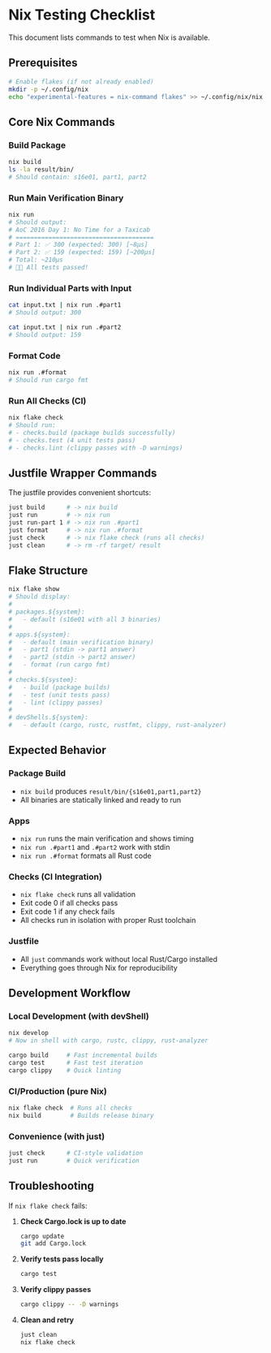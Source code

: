 # Nix Testing Checklist

This document lists commands to test when Nix is available.

## Prerequisites
```bash
# Enable flakes (if not already enabled)
mkdir -p ~/.config/nix
echo "experimental-features = nix-command flakes" >> ~/.config/nix/nix.conf
```

## Core Nix Commands

### Build Package
```bash
nix build
ls -la result/bin/
# Should contain: s16e01, part1, part2
```

### Run Main Verification Binary
```bash
nix run
# Should output:
# AoC 2016 Day 1: No Time for a Taxicab
# ======================================
# Part 1: ✅ 300 (expected: 300) [~8µs]
# Part 2: ✅ 159 (expected: 159) [~200µs]
# Total: ~210µs
# 🌟🌟 All tests passed!
```

### Run Individual Parts with Input
```bash
cat input.txt | nix run .#part1
# Should output: 300

cat input.txt | nix run .#part2
# Should output: 159
```

### Format Code
```bash
nix run .#format
# Should run cargo fmt
```

### Run All Checks (CI)
```bash
nix flake check
# Should run:
# - checks.build (package builds successfully)
# - checks.test (4 unit tests pass)
# - checks.lint (clippy passes with -D warnings)
```

## Justfile Wrapper Commands

The justfile provides convenient shortcuts:

```bash
just build      # -> nix build
just run        # -> nix run
just run-part 1 # -> nix run .#part1
just format     # -> nix run .#format
just check      # -> nix flake check (runs all checks)
just clean      # -> rm -rf target/ result
```

## Flake Structure

```bash
nix flake show
# Should display:
#
# packages.${system}:
#   - default (s16e01 with all 3 binaries)
#
# apps.${system}:
#   - default (main verification binary)
#   - part1 (stdin -> part1 answer)
#   - part2 (stdin -> part2 answer)
#   - format (run cargo fmt)
#
# checks.${system}:
#   - build (package builds)
#   - test (unit tests pass)
#   - lint (clippy passes)
#
# devShells.${system}:
#   - default (cargo, rustc, rustfmt, clippy, rust-analyzer)
```

## Expected Behavior

### Package Build
- `nix build` produces `result/bin/{s16e01,part1,part2}`
- All binaries are statically linked and ready to run

### Apps
- `nix run` runs the main verification and shows timing
- `nix run .#part1` and `.#part2` work with stdin
- `nix run .#format` formats all Rust code

### Checks (CI Integration)
- `nix flake check` runs all validation
- Exit code 0 if all checks pass
- Exit code 1 if any check fails
- All checks run in isolation with proper Rust toolchain

### Justfile
- All `just` commands work without local Rust/Cargo installed
- Everything goes through Nix for reproducibility

## Development Workflow

### Local Development (with devShell)
```bash
nix develop
# Now in shell with cargo, rustc, clippy, rust-analyzer

cargo build     # Fast incremental builds
cargo test      # Fast test iteration
cargo clippy    # Quick linting
```

### CI/Production (pure Nix)
```bash
nix flake check  # Runs all checks
nix build        # Builds release binary
```

### Convenience (with just)
```bash
just check      # CI-style validation
just run        # Quick verification
```

## Troubleshooting

If `nix flake check` fails:

1. **Check Cargo.lock is up to date**
   ```bash
   cargo update
   git add Cargo.lock
   ```

2. **Verify tests pass locally**
   ```bash
   cargo test
   ```

3. **Verify clippy passes**
   ```bash
   cargo clippy -- -D warnings
   ```

4. **Clean and retry**
   ```bash
   just clean
   nix flake check
   ```
